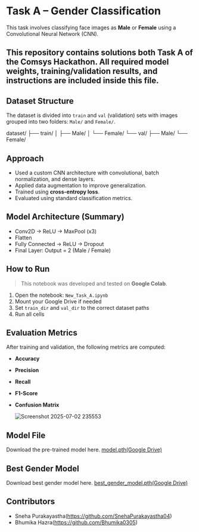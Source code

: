# Task A – Gender Classification

This task involves classifying face images as **Male** or **Female** using a Convolutional Neural Network (CNN).

## This repository contains solutions both Task A of the Comsys Hackathon. All required model weights, training/validation results, and instructions are included inside this file.

##  Dataset Structure

The dataset is divided into `train` and `val` (validation) sets with images grouped into two folders: `Male/` and `Female/`.

dataset/
├── train/
│ ├── Male/
│ └── Female/
└── val/
├── Male/
└── Female/

## Approach

- Used a custom CNN architecture with convolutional, batch normalization, and dense layers.
- Applied data augmentation to improve generalization.
- Trained using **cross-entropy loss**.
- Evaluated using standard classification metrics.

## Model Architecture (Summary)

- Conv2D → ReLU → MaxPool (x3)
- Flatten
- Fully Connected → ReLU → Dropout
- Final Layer: Output = 2 (Male / Female)

## How to Run

> This notebook was developed and tested on **Google Colab**.

1. Open the notebook: `New_Task_A.ipynb`
2. Mount your Google Drive if needed
3. Set `train_dir` and `val_dir` to the correct dataset paths
4. Run all cells


## Evaluation Metrics

After training and validation, the following metrics are computed:

- **Accuracy**
- **Precision**
- **Recall**
- **F1-Score**
- **Confusion Matrix**
  
    ![Screenshot 2025-07-02 235553](https://github.com/user-attachments/assets/87f096fc-7b2d-40ac-867c-81b9c14bc7da)


##  Model File

Download the pre-trained model here.
 [model.pth(Google Drive)](https://drive.google.com/file/d/11EJ9J02rdOzUovpGogrnzkcnZJsfIX7b/view?usp=sharing)

##  Best Gender Model

Download best gender model here.
[best_gender_model.pth(Google Drive)](https://drive.google.com/file/d/1Gu5I39dwx--IGKLM_QtQ6MByF4mBKqnX/view?usp=sharing)

## Contributors

- Sneha Purakayastha(https://github.com/SnehaPurakayastha04)
- Bhumika Hazra(https://github.com/Bhumika0305)











